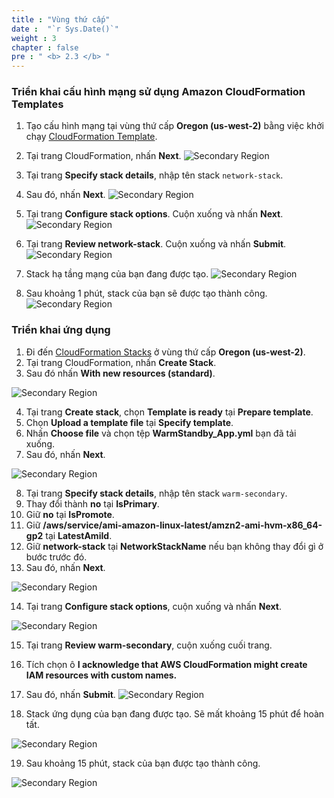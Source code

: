 ```yaml
---
title : "Vùng thứ cấp"
date :  "`r Sys.Date()`" 
weight : 3 
chapter : false
pre : " <b> 2.3 </b> "
---
```

### Triển khai cấu hình mạng sử dụng Amazon CloudFormation Templates
1. Tạo cấu hình mạng tại vùng thứ cấp **Oregon (us-west-2)** bằng việc khởi chạy [CloudFormation Template](https://console.aws.amazon.com/cloudformation/home?region=us-west-2#/stacks/create/template?stackName=network-stack&templateURL=https://ws-assets-prod-iad-r-pdx-f3b3f9f1a7d6a3d0.s3.us-west-2.amazonaws.com/6b7a41c6-3cae-45f2-bf2c-72c64b55d920/NetworkStack.yaml).
2. Tại trang CloudFormation, nhấn **Next**.
![Secondary Region](../../../images/2.preparation/2.3.secondaryregion/2.3.1secondaryregion.png?width=90pc)


3. Tại trang **Specify stack details**, nhập tên stack ```network-stack```.
4. Sau đó, nhấn **Next**.
![Secondary Region](../../../images/2.preparation/2.3.secondaryregion/2.3.2secondaryregion.png?width=90pc)

5. Tại trang **Configure stack options**. Cuộn xuống và nhấn **Next**.
![Secondary Region](../../../images/2.preparation/2.3.secondaryregion/2.3.3secondaryregion.png?width=90pc)

6. Tại trang **Review network-stack**. Cuộn xuống và nhấn  **Submit**.
![Secondary Region](../../../images/2.preparation/2.3.secondaryregion/2.3.4secondaryregion.png?width=90pc)

7. Stack hạ tầng mạng của bạn đang được tạo.
![Secondary Region](../../../images/2.preparation/2.3.secondaryregion/2.3.5secondaryregion.png?width=89pc)

8. Sau khoảng 1 phút, stack của bạn sẽ được tạo thành công.
![Secondary Region](../../../images/2.preparation/2.3.secondaryregion/2.3.6secondaryregion.png?width=89pc)

### Triển khai ứng dụng
1. Đi đến [CloudFormation Stacks](https://us-west-2.console.aws.amazon.com/cloudformation/home?region=us-west-2) ở vùng thứ cấp **Oregon  (us-west-2)**.
2. Tại trang CloudFormation, nhấn **Create Stack**.
3. Sau đó nhấn **With new resources (standard)**.

![Secondary Region](../../../images/2.preparation/2.3.secondaryregion/2.3.7secondaryregion.png?width=89pc)

4. Tại trang **Create stack**, chọn **Template is ready** tại **Prepare template**.
5. Chọn **Upload a template file** tại **Specify template**.
6. Nhấn **Choose file** và chọn tệp **WarmStandby_App.yml** bạn đã tải xuống.
7. Sau đó, nhấn **Next**.

![Secondary Region](../../../images/2.preparation/2.3.secondaryregion/2.3.8secondaryregion.png?width=89pc)

8. Tại trang **Specify stack details**, nhập tên stack ```warm-secondary```.
9. Thay đổi thành **no** tại **IsPrimary**.
10. Giữ **no** tại **IsPromote**.
11. Giữ **/aws/service/ami-amazon-linux-latest/amzn2-ami-hvm-x86_64-gp2** tại **LatestAmiId**.
12. Giữ **network-stack** tại **NetworkStackName** nếu bạn không thay đổi gì ở bước trước đó.
13. Sau đó, nhấn **Next**.

![Secondary Region](../../../images/2.preparation/2.3.secondaryregion/2.3.9secondaryregion.png?width=89pc)

14. Tại trang **Configure stack options**, cuộn xuống và nhấn **Next**.

![Secondary Region](../../../images/2.preparation/2.3.secondaryregion/2.3.10secondaryregion.png?width=89pc)

15. Tại trang **Review warm-secondary**, cuộn xuống cuối trang.
16. Tích chọn ô **I acknowledge that AWS CloudFormation might create IAM resources with custom names.**
17. Sau đó, nhấn **Submit**.
![Secondary Region](../../../images/2.preparation/2.3.secondaryregion/2.3.11secondaryregion.png?width=89pc)

18. Stack ứng dụng của bạn đang được tạo. Sẽ mất khoảng 15 phút để hoàn tất.

![Secondary Region](../../../images/2.preparation/2.3.secondaryregion/2.3.12secondaryregion.png?width=90pc)

19. Sau khoảng 15 phút, stack của bạn được tạo thành công.

![Secondary Region](../../../images/2.preparation/2.3.secondaryregion/2.3.13secondaryregion.png?width=90pc)
